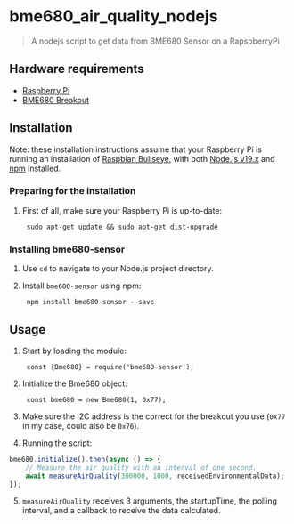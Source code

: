 # bme680_air_quality_nodejs

> A nodejs script to get data from BME680 Sensor on a RapspberryPi

## Hardware requirements

* [Raspberry Pi](https://www.raspberrypi.org/)
* [BME680 Breakout](https://www.bosch-sensortec.com/products/environmental-sensors/gas-sensors/bme680/)

## Installation

Note: these installation instructions assume that your Raspberry Pi is running an installation
of [Raspbian Bullseye](https://www.raspberrypi.org/downloads/raspbian/), with both [Node.js v19.x](https://nodejs.org/)
and [npm](https://www.npmjs.com/) installed.

### Preparing for the installation

1. First of all, make sure your Raspberry Pi is up-to-date:

        sudo apt-get update && sudo apt-get dist-upgrade

### Installing bme680-sensor

1. Use `cd` to navigate to your Node.js project directory.

2. Install `bme680-sensor` using npm:

        npm install bme680-sensor --save

## Usage

1. Start by loading the module:

        const {Bme680} = require('bme680-sensor');

2. Initialize the Bme680 object:

        const bme680 = new Bme680(1, 0x77);

3. Make sure the I2C address is the correct for the breakout you use (`0x77` in my case, could also be `0x76`).

4. Running the script:

````javascript
bme680.initialize().then(async () => {
    // Measure the air quality with an interval of one second.
    await measureAirQuality(300000, 1000, receivedEnvironmentalData);
});
````

5. `measureAirQuality` receives 3 arguments, the startupTime, the polling interval, and a callback to receive the data
   calculated.
